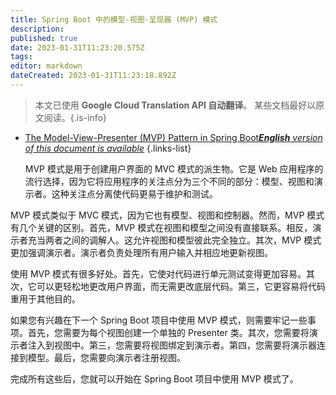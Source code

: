 ```yaml
---
title: Spring Boot 中的模型-视图-呈现器 (MVP) 模式
description: 
published: true
date: 2023-01-31T11:23:20.575Z
tags: 
editor: markdown
dateCreated: 2023-01-31T11:23:18.892Z
---
```


> 本文已使用 **Google Cloud Translation API 自动翻译**。
某些文档最好以原文阅读。{.is-info}

- [The Model-View-Presenter (MVP) Pattern in Spring Boot***English** version of this document is available*](/en/Knowledge-base/Spring-Boot/the-model-view-presenter-mvp-pattern-in-spring-boot)
{.links-list}


  MVP 模式是用于创建用户界面的 MVC 模式的派生物。它是 Web 应用程序的流行选择，因为它将应用程序的关注点分为三个不同的部分：模型、视图和演示者。这种关注点分离使代码更易于维护和测试。

MVP 模式类似于 MVC 模式，因为它也有模型、视图和控制器。然而，MVP 模式有几个关键的区别。首先，MVP 模式在视图和模型之间没有直接联系。相反，演示者充当两者之间的调解人。这允许视图和模型彼此完全独立。其次，MVP 模式更加强调演示者。演示者负责处理所有用户输入并相应地更新视图。

使用 MVP 模式有很多好处。首先，它使对代码进行单元测试变得更加容易。其次，它可以更轻松地更改用户界面，而无需更改底层代码。第三，它更容易将代码重用于其他目的。

如果您有兴趣在下一个 Spring Boot 项目中使用 MVP 模式，则需要牢记一些事项。首先，您需要为每个视图创建一个单独的 Presenter 类。其次，您需要将演示者注入到视图中。第三，您需要将视图绑定到演示者。第四，您需要将演示器连接到模型。最后，您需要向演示者注册视图。

完成所有这些后，您就可以开始在 Spring Boot 项目中使用 MVP 模式了。